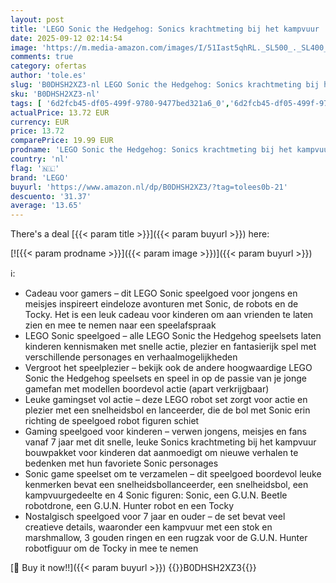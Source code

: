 ```yaml
---
layout: post
title: 'LEGO Sonic the Hedgehog: Sonics krachtmeting bij het kampvuur  Speelgoed voor 7 jaar en Ouder  Bouwpakket voor Kinderen en Fans met Robot Figuur  Tocky en Meer  Cadeau voor Jongens en Meisjes 77001'
date: 2025-09-12 02:14:54
image: 'https://m.media-amazon.com/images/I/51Iast5qhRL._SL500_._SL400_.jpg'
comments: true
category: ofertas
author: 'tole.es'
slug: 'B0DHSH2XZ3-nl LEGO Sonic the Hedgehog: Sonics krachtmeting bij het...'
sku: 'B0DHSH2XZ3-nl'
tags: [ '6d2fcb45-df05-499f-9780-9477bed321a6_0','6d2fcb45-df05-499f-9780-9477bed321a6_501','Arborist Merchandising Root','Bouw- & constructiespeelgoed','Creatieve spellen','Educatief speelgoed','Self Service','Special Features Stores','Speelgoed & spellen','Speelgoedbouwsets','lego','🇳🇱', ]
actualPrice: 13.72 EUR
currency: EUR
price: 13.72
comparePrice: 19.99 EUR
prodname: 'LEGO Sonic the Hedgehog: Sonics krachtmeting bij het kampvuur  Speelgoed voor 7 jaar en Ouder  Bouwpakket voor Kinderen en Fans met Robot Figuur  Tocky en Meer  Cadeau voor Jongens en Meisjes 77001'
country: 'nl'
flag: '🇳🇱'
brand: 'LEGO'
buyurl: 'https://www.amazon.nl/dp/B0DHSH2XZ3/?tag=tolees0b-21'
descuento: '31.37'
average: '13.65'
---
```


There's a deal [{{< param title >}}]({{< param buyurl >}})  here:

[![{{< param prodname >}}]({{< param image >}})]({{< param buyurl >}})

ℹ️:

- Cadeau voor gamers – dit LEGO Sonic speelgoed voor jongens en meisjes inspireert eindeloze avonturen met Sonic, de robots en de Tocky. Het is een leuk cadeau voor kinderen om aan vrienden te laten zien en mee te nemen naar een speelafspraak
- LEGO Sonic speelgoed – alle LEGO Sonic the Hedgehog speelsets laten kinderen kennismaken met snelle actie, plezier en fantasierijk spel met verschillende personages en verhaalmogelijkheden
- Vergroot het speelplezier – bekijk ook de andere hoogwaardige LEGO Sonic the Hedgehog speelsets en speel in op de passie van je jonge gamefan met modellen boordevol actie (apart verkrijgbaar)
- Leuke gamingset vol actie – deze LEGO robot set zorgt voor actie en plezier met een snelheidsbol en lanceerder, die de bol met Sonic erin richting de speelgoed robot figuren schiet
- Gaming speelgoed voor kinderen – verwen jongens, meisjes en fans vanaf 7 jaar met dit snelle, leuke Sonics krachtmeting bij het kampvuur bouwpakket voor kinderen dat aanmoedigt om nieuwe verhalen te bedenken met hun favoriete Sonic personages
- Sonic game speelset om te verzamelen – dit speelgoed boordevol leuke kenmerken bevat een snelheidsbollanceerder, een snelheidsbol, een kampvuurgedeelte en 4 Sonic figuren: Sonic, een G.U.N. Beetle robotdrone, een G.U.N. Hunter robot en een Tocky
- Nostalgisch speelgoed voor 7 jaar en ouder – de set bevat veel creatieve details, waaronder een kampvuur met een stok en marshmallow, 3 gouden ringen en een rugzak voor de G.U.N. Hunter robotfiguur om de Tocky in mee te nemen

[🛒 Buy it now!!]({{< param buyurl >}})
{{<world>}}B0DHSH2XZ3{{</world>}}
